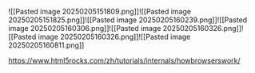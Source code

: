 ![[Pasted image 20250205151809.png]]![[Pasted image 20250205151825.png]]![[Pasted image 20250205160239.png]]![[Pasted image 20250205160306.png]]![[Pasted image 20250205160326.png]]![[Pasted image 20250205160326.png]]![[Pasted image 20250205160811.png]]


https://www.html5rocks.com/zh/tutorials/internals/howbrowserswork/

